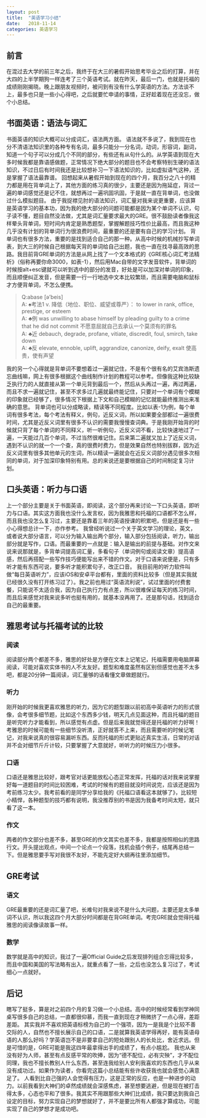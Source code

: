 ```yaml
---
layout: post
title:  "英语学习小结"
date:   2018-11-14
categories: 英语学习
---
```

## 前言
在混过去大学的前三年之后，我终于在大三的暑假开始思考毕业之后的打算，并在大四的上半学期狗一样连考了三个英语考试。就在昨天，最后一门，也就是托福的成绩刚刚揭晓。晚上跟朋友视频时，被问到有没有什么学英语的方法。方法谈不上，最多也只是一些小心得吧，之后就要忙申请的事情，正好趁着现在还没忘，做个小总结。
## 书面英语：语法与词汇
书面英语的知识大概可以分成词汇，语法两方面。
语法就不多说了，我到现在也分不清语法知识里的各种专有名词，最多只能分一分名词，动词，形容词，副词，知道一个句子可以分成几个不同的部分，有些还有从句什么的。从学英语到现在大多时候我都是靠语感做题，正常情况下绝大部分的题目也不会考察特别生硬的语法知识，不过日后有时间我还是比较想补习一下语法知识的，比如虚拟语气这种，还是掌握了语法最靠谱。
回想起来从暑假开始到现在的四个月，我百分之八十的精力都是用在背单词上了，其他方面的练习真的很少，主要还是因为拖延症，背过一遍的单词感觉还是记不住，就想再过一遍巩固巩固，于是就一直在背单词，也没做过什么模拟题目。
由于我捉襟见肘的语法知识，词汇量对我来说更重要，应该算是英语学习的基本功，因为我的绝大部分的问题可能都是因为某个单词不认识，句子读不懂，题目自然没法做，尤其是词汇量要求最大的GRE。很不鼓励读者像我这样晕头背单词，短时间内肯定是熟悉题型，掌握解题技巧性价比最高，而且我这种几乎没有计划的背单词行为很浪费时间，最重要的还是要有自己的学习计划。
背单词也有很多方法，重要的是找到适合自己的那一种。从高中时候的机械抄写单词表，到大三的时候自己根据每天背的单词给自己出题，我也一直在找寻最高效的思路。我目前背GRE单词的方法是从网上找了一个文本格式的《GRE核心词汇考法精析》（俗称再要你命3000，如表-1），然后用Mac自带的文字发音软件，背单词的时候按alt+esc键就可以听到选中的部分的发音，好处是可以加深对单词的印象，而且顺便纠正发音，但是需要一行一行地选中文本比较繁琐，而且需要电脑和鼠标才方便背单词，不怎么便携。

> Q:abase  [ə’beis]  
> A: ♠考法1  v. 降低（地位、职位、威望或尊严）： to lower in rank, office, prestige, or esteem  
> A: ♣例  was unwilling to abase himself by pleading guilty to a crime that he did not commit 不愿意屈就自己去承认一个莫须有的罪名  
> A: ♣近  debauch, degrade, profane, vitiate, discredit, foul, smirch, take down  
> A: ♣反  elevate, ennoble, uplift, aggrandize, canonize, deify, exalt 使高贵，使有声望  

我的另一个心得就是背单词不要想着过一遍就记住，不是有个很有名的艾宾浩斯遗忘曲线嘛，网上有很多根据这个曲线制作计划的教程可以参考。但像我这种比较缺乏执行力的人就直接从第一个单元背到最后一个，然后从头再过一遍，再过两遍，而且不求一遍就记住，甚至不求多过几遍就最终能记住，只要对一个单词有个模糊的印象就已经够了，很多情况下根据上下文和自己模糊的记忆就能最终推测出来准确的意思。
背单词也可以分成略读，精读等不同程度。比如以表-1为例，每个单词有很多考法，每个考法有释义，例句，近反义词，所以如果要全部都过一遍很费时间，尤其是近反义词里有很多不认识的需要我慢慢查词典。于是我刚开始背的时候就只背了每个单词的不同释义，听一听例句，近反义词不看，比较快速地过了一遍，一天能过几百个单词，不过当然很难记住。后来第二遍就又加上了近反义词，遇到不认识的就一个一个查，真的很费时费力，但是效果自然也特别拔群，因为近反义词里有很多其他单元的生词，所以精读一遍就会在近反义词部分遇见很多次相同的单词，对于加深印象特别有用。总的来说还是要根据自己的时间制定复习计划。
## 口头英语：听力与口语
上一个部分主要是关于书面英语，即阅读，这个部分再来讨论一下口头英语，即听力与口语。其实这方面我也没什么发言权，因为我雅思和托福的口语都不怎么样，而且我也没怎么复习过，主要还是靠着三年的英语授课的积累吧，但是还是有一些小心得想总计一下，亦作参考。
我曾经听说过一个关于英文学习的理论，英文，或者说大部分语言，可以分为输入输出两个部分，输入部分包括阅读，听力，输出部分就是写作，口语。而最重要的一点就是：输入是输出的前提与基础。对作文来说来说那就是，多背单词提高词汇量，多看句子（单词例句或阅读文章）提高语感，然后再搭配一些写作技巧便能写出来不错的作文。对于口语来说便是，只有多听才能有东西可说，要多听才能积累句子，改正口音。
我目前用的听力软件叫做“每日英语听力”，应该iOS和安卓平台都有，里面的资料比较多（但是其实我就已经很久没有打开练习过了）。我之前也用过“英语流利说”，试过里面的付费套餐，只能说不太适合我，因为自己执行力有点差，所以很难保证每天的练习时间，而且后来感觉对我来说多听也挺有用的，就基本没再用了。还是那句话，找到适合自己的最重要。
## 雅思考试与托福考试的比较
### 阅读
阅读部分两个都差不多，雅思的好处是方便在文本上记笔记，托福需要用电脑屏幕阅读，可能对喜欢实体书的人不太友好。题型和难度虽然有区别但感觉也差不太多吧，都是20分钟一篇阅读，词汇量够的话看懂文章做题就行。
### 听力
刚开始的时候我更喜欢雅思的听力，因为它的题型跟以前初高中英语听力的形式很像，会考很多细节题，比如这个东西多少钱，明天几点见面这种，而且托福的题目是听完听力才能看到，所以感觉有点虚。但是后来我就觉得还是托福的听力好啊！考雅思的时候可能有一些细节没听清，正好就答不上来，而且需要听的时候记笔记，对我来说真的很容易漏听东西。反而托福的形式更贴近真实生活，日常的对话并不会对细节斤斤计较，只要掌握了大意就好，听听力的时候压力小很多。
### 口语
口语还是雅思比较好，跟考官对话更能放松心态正常发挥，托福的话对我来说掌握好每一道题目的时间比较困难，考试的时候有的题目就没时间说完，应该还是因为考前练习太少。我考前看的是同学分享给我的《托福口语看这本就够了》，比较短小精悍，各种题型的技巧都有说明，我没推荐别的书是因为我备考时间太短，就只看了这一本。
### 作文
两者的作文部分也差不多，甚至GRE的作文其实也差不多，我都是按照相似的思路行文。开头提出观点，中间一个论点一个段落，找机会插个例子，结尾再总结一下。但是雅思要手写对我很不友好，不能先定好大纲再往里添加细节。
## GRE考试
### 语文
GRE最重要的还是词汇量了吧，长难句对我来说不是什么大问题，主要还是太多单词不认识，所以我这四个月大部分时间都是在背GRE单词。考完GRE就会觉得托福雅思的阅读像读故事一样。
### 数学
数学就是高中的知识，我过了一遍Official Guide之后发现排列组合忘得比较多，而且中国和美国的写法略有出入，就重点看了一些，之后也没怎么复习过了，考试细心一点就好。
## 后记
瞎写了挺多，算是对之前四个月的复习做一个小总结。高中的时候经常看到学神同桌写很多自己的总结，一直都很仰慕，而我一直到现在才稍微挤了一点心得，差距差距。
其实我并不喜欢把英语标榜为自己的一个强项，因为一是我是个比较不善交际的人，自然也不擅长展示自己的口语，二是就算我英语学得再好，能有英语母语的人那么好吗？学英语岂不是非要拿自己的短处跟别人的长处比，舍近求远。但是可惜的是，GRE可能是我这四年最拿得出手的成绩了，有点小尴尬。
我也从来没有好为人师，甚至有点反感平常的吹捧，因为“德不配位，必有灾殃”，才不配位同理，我也不擅长教别人什么东西，甚至连我给别人安利我喜欢的东西也几乎从来没有成功过。如果作为读者，你看完这篇小总结能有些许收获我也就会感觉心满意足了。
人看到比自己强的人会觉得有压力，这是正常的反应，也是一种进步的动力。以前我看到大神们的卓然成绩就会深感焦虑，甚至想要逃避，但是现在被打击得太多，心态也平和了很多。我其实不用跟那些大神们比成绩，我只要达到我自己设定的目标，努力实现自己的梦想就好了，并不是要比所有人都强才算成功，可能实现了自己的梦想才是成功吧。
